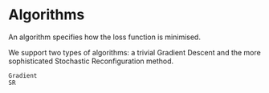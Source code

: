 # Algorithms

An algorithm specifies how the loss function is minimised.

We support two types of algorithms: a trivial Gradient Descent and the more sophisticated Stochastic Reconfiguration method.

```@docs
Gradient
SR
```
